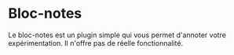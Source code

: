 # Bloc-notes

Le bloc-notes est un plugin simple qui vous permet d'annoter votre expérimentation. Il n'offre pas de réelle fonctionnalité.
